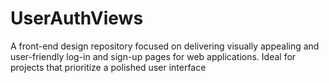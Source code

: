 # UserAuthViews
A front-end design repository focused on delivering visually appealing and user-friendly log-in and sign-up pages for web applications. Ideal for projects that prioritize a polished user interface
